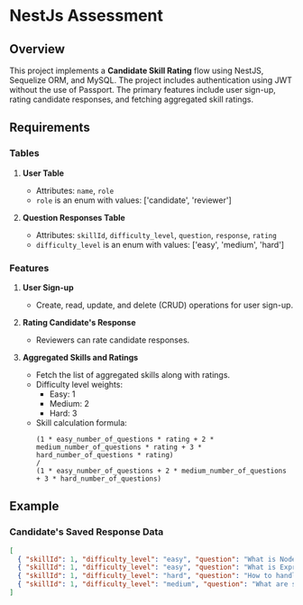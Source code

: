 # NestJs Assessment

## Overview

This project implements a **Candidate Skill Rating** flow using NestJS, Sequelize ORM, and MySQL. The project includes authentication using JWT without the use of Passport. The primary features include user sign-up, rating candidate responses, and fetching aggregated skill ratings.

## Requirements

### Tables

1. **User Table**
   - Attributes: `name`, `role`
   - `role` is an enum with values: ['candidate', 'reviewer']

2. **Question Responses Table**
   - Attributes: `skillId`, `difficulty_level`, `question`, `response`, `rating`
   - `difficulty_level` is an enum with values: ['easy', 'medium', 'hard']

### Features

1. **User Sign-up**
   - Create, read, update, and delete (CRUD) operations for user sign-up.
   
2. **Rating Candidate's Response**
   - Reviewers can rate candidate responses.

3. **Aggregated Skills and Ratings**
   - Fetch the list of aggregated skills along with ratings.
   - Difficulty level weights:
     - Easy: 1
     - Medium: 2
     - Hard: 3
   - Skill calculation formula:
     ```
     (1 * easy_number_of_questions * rating + 2 * medium_number_of_questions * rating + 3 * hard_number_of_questions * rating) 
     / 
     (1 * easy_number_of_questions + 2 * medium_number_of_questions + 3 * hard_number_of_questions)
     ```

## Example

### Candidate's Saved Response Data

```json
[
  { "skillId": 1, "difficulty_level": "easy", "question": "What is Node?", "response": "" },
  { "skillId": 1, "difficulty_level": "easy", "question": "What is Express?", "response": "" },
  { "skillId": 1, "difficulty_level": "hard", "question": "How to handle child processes in Node?", "response": "" },
  { "skillId": 1, "difficulty_level": "medium", "question": "What are streams?", "response": "" }
]
